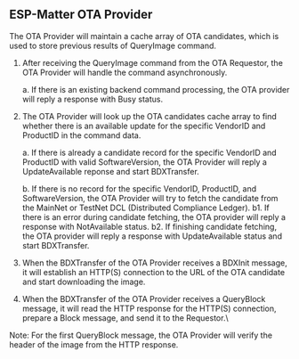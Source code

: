 ## ESP-Matter OTA Provider

The OTA Provider will maintain a cache array of OTA candidates, which is used to store previous results of QueryImage command.

1. After receiving the QueryImage command from the OTA Requestor, the OTA Provider will handle the command asynchronously.

    a. If there is an existing backend command processing, the OTA provider will reply a response with Busy status.

2. The OTA Provider will look up the OTA candidates cache array to find whether there is an available update for the specific VendorID and ProductID in the command data.

    a. If there is already a candidate record for the specific VendorID and ProductID with valid SoftwareVersion, the OTA Provider will reply a UpdateAvailable reponse and start BDXTransfer.

    b. If there is no record for the specific VendorID, ProductID, and SoftwareVersion, the OTA Provider will try to fetch the candidate from the MainNet or TestNet DCL (Distributed Compliance Ledger).
       b1. If there is an error during candidate fetching, the OTA provider will reply a response with NotAvailable status.
       b2. If finishing candidate fetching, the OTA provider will reply a response with UpdateAvailable status and start BDXTransfer.

3. When the BDXTransfer of the OTA Provider receives a BDXInit message, it will establish an HTTP(S) connection to the URL of the OTA candidate and start downloading the image.

4. When the BDXTransfer of the OTA Provider receives a QueryBlock message, it will read the HTTP response for the HTTP(S) connection, prepare a Block message, and send it to the Requestor.\

Note: For the first QueryBlock message, the OTA Provider will verify the header of the image from the HTTP response.

